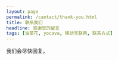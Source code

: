 ```yaml
---
layout: page
permalink: /cantact/thank-you.html
title: 联系我们
headline: 感谢您的留言
tags: [油菜花, yocava, 移动互联网, 联系方式]
---
```


我们会尽快回复。
